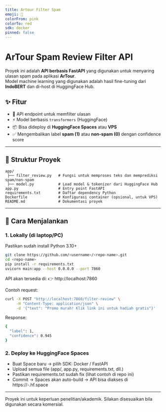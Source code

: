 ```yaml
---
title: Artour Filter Spam
emoji: 🐨
colorFrom: pink
colorTo: red
sdk: docker
pinned: false
---
```


# ArTour Spam Review Filter API

Proyek ini adalah **API berbasis FastAPI** yang digunakan untuk menyaring ulasan spam pada aplikasi **ArTour**.  
Model machine learning yang digunakan adalah hasil fine-tuning dari **IndoBERT** dan di-host di HuggingFace Hub.

## ✨ Fitur

- 🔎 API endpoint untuk memfilter ulasan
- ⚡ Model berbasis `transformers` (HuggingFace)
- 📦 Bisa dideploy di **HuggingFace Spaces** atau **VPS**
- ✅ Mengembalikan label **spam (1)** atau **non-spam (0)** dengan confidence score

---

## 📂 Struktur Proyek

```
app/
 ├── filter_review.py   # Fungsi untuk memproses teks dan memprediksi spam/non-spam
 ├── model.py           # Load model & tokenizer dari HuggingFace Hub
app.py                  # Entry point FastAPI
requirements.txt        # Daftar dependency Python
Dockerfile              # Konfigurasi container (opsional, untuk VPS)
README.md               # Dokumentasi proyek
```

---

## 🚀 Cara Menjalankan

### 1. Lokally (di laptop/PC)

Pastikan sudah install Python 3.10+

```bash
git clone https://github.com/<username>/<repo-name>.git
cd <repo-name>
pip install -r requirements.txt
uvicorn main:app --host 0.0.0.0 --port 7860
```

API akan tersedia di:
👉 http://localhost:7860

Contoh request:

```bash
curl -X POST "http://localhost:7860/filter-review" \
     -H "Content-Type: application/json" \
     -d '{"text": "Promo murah! Klik link ini untuk hadiah gratis"}'
```

Response:

```bash
{
  "label": 1,
  "confidence": 0.945
}
```

### 2. Deploy ke HuggingFace Spaces

- Buat Space baru → pilih SDK: Docker / FastAPI
- Upload semua file (app/, app.py, requirements.txt, dll.)
- Pastikan requirements.txt sudah fix (lihat contoh di repo ini)
- Commit → Spaces akan auto-build → API bisa diakses di https://<username>-<space-name>.hf.space

---

Proyek ini untuk keperluan penelitian/akademik. Silakan disesuaikan bila digunakan secara komersial.
